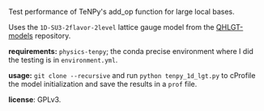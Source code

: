 Test performance of TeNPy's add_op function for large local bases.

Uses the `1D-SU3-2flavor-2level` lattice gauge model from the [QHLGT-models](https://baltig.infn.it/qpd/qhlgt-models) repository.

__requirements:__
`physics-tenpy`; the conda precise environment where I did the testing is in `environment.yml`.

__usage:__
`git clone --recursive` and run `python tenpy_1d_lgt.py` to cProfile the model initialization and save the results in a `prof` file.

__license__: GPLv3.
